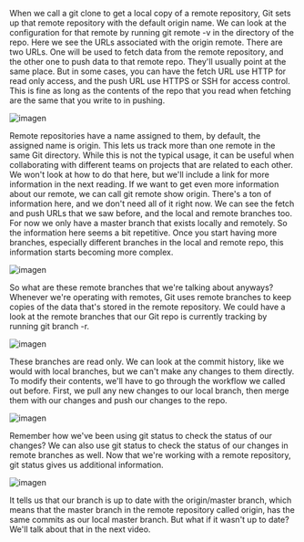  When we call a git clone to get
a local copy of a remote repository, Git sets up that remote repository
with the default origin name. We can look at the configuration for that remote by running git remote
-v in the directory of the repo. Here we see the URLs associated
with the origin remote. There are two URLs. One will be used to fetch data
from the remote repository, and the other one to push
data to that remote repo. They'll usually point at the same place. But in some cases, you can have the fetch
URL use HTTP for read only access, and the push URL use HTTPS or
SSH for access control. This is fine as long as the contents
of the repo that you read when fetching are the same that you write to in pushing.


![imagen](https://user-images.githubusercontent.com/63612112/207837539-2e238717-b2f3-4d5f-b480-455cf946afa2.png)



Remote repositories have a name
assigned to them, by default, the assigned name is origin. This lets us track more than one
remote in the same Git directory. While this is not the typical usage,
it can be useful when collaborating with different teams on projects
that are related to each other. We won't look at how to do that here,
but we'll include a link for more information in the next reading. If we want to get even more
information about our remote, we can call git remote show origin. There's a ton of information here,
and we don't need all of it right now. We can see the fetch and push URLs
that we saw before, and the local and remote branches too. For now we only have a master branch
that exists locally and remotely. So the information here
seems a bit repetitive. Once you start having more branches,
especially different branches in the local and remote repo, this
information starts becoming more complex. 



![imagen](https://user-images.githubusercontent.com/63612112/207837877-618032a1-3a9e-4517-ade8-fca62487087e.png)


So what are these remote branches
that we're talking about anyways? Whenever we're operating with remotes,
Git uses remote branches to keep copies of the data that's
stored in the remote repository. We could have a look at
the remote branches that our Git repo is currently tracking
by running git branch -r. 


![imagen](https://user-images.githubusercontent.com/63612112/207838202-1a5bc1da-9a32-4312-90e1-86eb692d1f7e.png)


These branches are read only. We can look at the commit history,
like we would with local branches, but we can't make any changes
to them directly. To modify their contents, we'll have to go
through the workflow we called out before. First, we pull any new
changes to our local branch, then merge them with our changes and
push our changes to the repo. 

![imagen](https://user-images.githubusercontent.com/63612112/207838482-d98f8f94-be84-4575-bf77-d42d15b2c079.png)




Remember how we've been using git status
to check the status of our changes? We can also use git status to check
the status of our changes in remote branches as well. Now that we're working
with a remote repository, git status gives us
additional information.

![imagen](https://user-images.githubusercontent.com/63612112/207838709-b94536c6-d533-4767-8307-492eb4c949d8.png)

It tells us that our branch is up to
date with the origin/master branch, which means that the master branch in
the remote repository called origin, has the same commits as
our local master branch. But what if it wasn't up to date? We'll talk about that in the next video.
